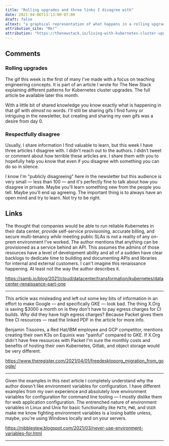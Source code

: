 ```yaml
---
title: "Rolling upgrades and three links I disagree with"
date: 2021-04-06T13:13:00-07:00
draft: false
altext: "a graphical representation of what happens in a rolling upgrade of a kubernetes cluster"
attribution_site: "Me!"
attribution: "https://thenewstack.io/living-with-kubernetes-cluster-upgrades/"
---
```


## Comments

### Rolling upgrades

The gif this week is the first of many I've made with a focus on teaching engineering concepts.
It is part of an article I wrote for The New Stack explaining different patterns for Kubernetes cluster upgrades.
The full article be available later this month.

With a little bit of shared knowledge you know exactly what is happening in that gif with _almost_ no words.
I'll still be sharing gifs I find funny or intriguing in the newsletter, but creating and sharing my own gifs was a desire from day 0.

### Respectfully disagree

Usually, I share information I find valuable to learn, but this week I have three articles I disagree with.
I didn't reach out to the authors.
I didn't tweet or comment about how terrible these articles are.
I share them with you to hopefully help you know that even if you disagree with something you can do so in silence.

I know I'm "publicly disagreeing" here in the newsletter but this audience is very small — less than 100 — and it's perfectly fine to talk about how you disagree in private.
Maybe you'll learn something new from the people you tell.
Maybe you'll end up agreeing.
The important thing is to always have an open mind and try to learn.
Not try to be right.

## Links

The thought that companies would be able to run reliable Kubernetes in their data center, provide self-service provisioning, accurate billing, and secure multi-tenancy _while_ meeting public SLAs is not a reality of any on-prem environment I've worked.
The author mentions that anything can be provisioned as a service behind an API.
This assumes the admins of those resources have a level of development ability and all of a sudden have clear backlogs to dedicate time to building and documenting APIs and libraries for internal and external customers.
I can't imagine this renaissance happening.
At least not the way the author describes it.

https://samb.io/blog/2021/cloud/datacenter/transformation/kubernetes/datacenter-renaissance-part-one

---

This article was misleading and left out some key bits of information in an effort to make Google — and specifically GKE — look bad.
The thing X.Org is saving $3000 a month on is they don't have to pay egress charges for CI builds.
_Why_ did they have high egress charges?
Because Packet gives them free CI resources — read the linked PDF in the article for more info.

Benjamin Tissoires, a Red Hat/IBM employee and GCP competitor, mentions creating their own K3s on Equinix was "painful" compared to GKE.
If X.Org didn't have free resources with Packet I'm sure the monthly costs and benefits of hosting their own Kubernetes, Gitlab, and object storage would be very different.

https://www.theregister.com/2021/04/01/freedesktoporg_migration_from_google/

---

Given the examples in this next article I completely understand why the author doesn't like environment variables for configuration.
I have different examples from my own experience and absolutely love environment variables for configuration for command line tooling — I mostly dislike them for web application configuration.
The entrenched nature of environment variables in Linux and Unix for basic functionality like `PATH`, `PWD`, and `USER` make me know fighting environment variables is a losing battle unless, maybe, you're using Windows locally and on your servers.

https://nibblestew.blogspot.com/2021/03/never-use-environment-variables-for.html

---